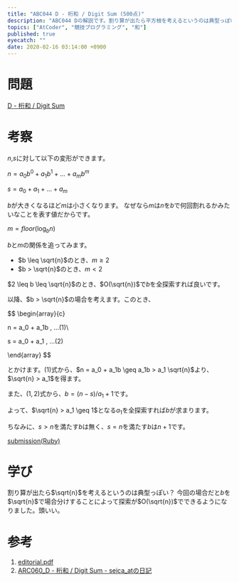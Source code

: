 ```yaml
---
title: "ABC044 D - 桁和 / Digit Sum (500点)"
description: "ABC044 Dの解説です。割り算が出たら平方根を考えるというのは典型っぽい"
topics: ["AtCoder", "競技プログラミング", "和"]
published: true
eyecatch: ""
date: 2020-02-16 03:14:00 +0900
---
```


# 問題
[D - 桁和 / Digit Sum](https://atcoder.jp/contests/abc044/tasks/arc060_b)

# 考察
$n$,$s$に対して以下の変形ができます。

$n = a_0b^0 + a_1b^1 + ... + a_mb^m$

$s = a_0 + a_1 + ... + a_m$

$b$が大きくなるほど$m$は小さくなります。
なぜなら$m$は$n$を$b$で何回割れるかみたいなことを表す値だからです。

$m = floor(\log_b n)$

$b$と$m$の関係を追ってみます。

- $b \leq \sqrt{n}$のとき、$m \geq 2$
- $b > \sqrt{n}$のとき、$m < 2$

$2 \leq b \leq \sqrt{n}$のとき、$O(\sqrt{n})$で$b$を全探索すれば良いです。

以降、$b > \sqrt{n}$の場合を考えます。このとき、

$$
\begin{array}{c}

n = a_0 + a_1b \, ...(1)\\

s = a_0 + a_1  \, ...(2)

\end{array}
$$

とかけます。$(1)$式から、$n = a_0 + a_1b \geq a_1b > a_1 \sqrt{n}$より、$\sqrt{n} > a_1$を得ます。

また、$(1, 2)$式から、$b = (n - s) / a_1 + 1$です。

よって、$\sqrt{n} > a_1 \geq 1$となる$a_1$を全探索すれば$b$が求まります。

ちなみに、$s > n$を満たす$b$は無く、$s = n$を満たす$b$は$n+1$です。

[submission(Ruby)](https://atcoder.jp/contests/abc044/submissions/8314781)

# 学び
割り算が出たら$\sqrt{n}$を考えるというのは典型っぽい？
今回の場合だと$b$を$\sqrt{n}$で場合分けすることによって探索が$O(\sqrt{n})$でできるようになりました。頭いい。

# 参考
1. [editorial.pdf](http://arc060.contest.atcoder.jp/data/arc/060/editorial.pdf)
1. [ARC060_D - 桁和 / Digit Sum - seica_atの日記](http://seica-at.hatenablog.com/entry/2017/12/29/132244)
